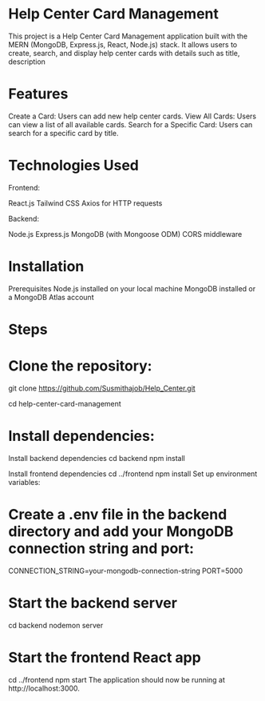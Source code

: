 # Help Center Card Management
This project is a Help Center Card Management application built with the MERN (MongoDB, Express.js, React, Node.js) stack. It allows users to create, search, and display help center cards with details such as title, description


# Features
Create a Card: Users can add new help center cards.
View All Cards: Users can view a list of all available cards.
Search for a Specific Card: Users can search for a specific card by title.

# Technologies Used

Frontend:

React.js
Tailwind CSS
Axios for HTTP requests

Backend:

Node.js
Express.js
MongoDB (with Mongoose ODM)
CORS middleware

# Installation
Prerequisites
Node.js installed on your local machine
MongoDB installed or a MongoDB Atlas account


# Steps

# Clone the repository:
git clone https://github.com/Susmithajob/Help_Center.git

cd help-center-card-management

# Install dependencies:

Install backend dependencies
cd backend
npm install

Install frontend dependencies
cd ../frontend
npm install
Set up environment variables:

# Create a .env file in the backend directory and add your MongoDB connection string and port:

CONNECTION_STRING=your-mongodb-connection-string
PORT=5000


# Start the backend server
cd backend
nodemon server

# Start the frontend React app
cd ../frontend
npm start
The application should now be running at http://localhost:3000.
